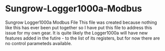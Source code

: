 # Sungrow-Logger1000a-Modbus
Sungrow Logger1000a Modbus File
This file was created because nothing like this has ever been put together so I have put this file to address this issue for my own gear.
It is quite likely the Logger1000a will have new features added in the futire - to the list of its registers, but for now there are no control parameteds available.
